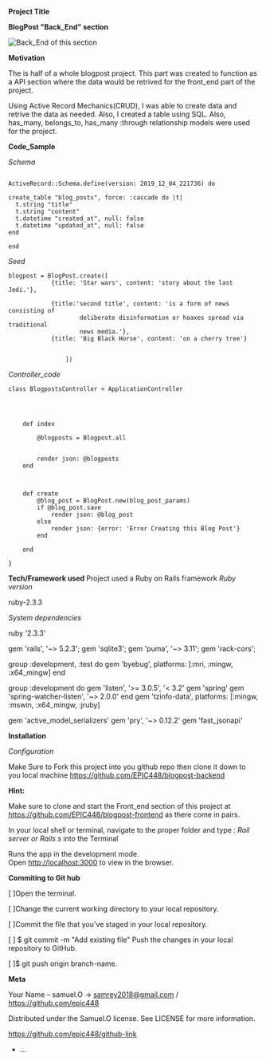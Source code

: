 
**Project Title**
 
 **BlogPost "Back_End" section** 

 ![Back_End of this section](https://media.giphy.com/media/9YKvq41UGOkCI/giphy.gif)

**Motivation**

 The is half of a whole blogpost project. This part was created to function as a API section where the data would be retrived for the front_end part of the project. 

 Using Active Record Mechanics(CRUD), I was  able to create data and retrive the data as needed. Also, I created a table using SQL. Also, has_many, belongs_to, has_many :through relationship  models were used for the project.



**Code_Sample**

 *Schema*
  ```

ActiveRecord::Schema.define(version: 2019_12_04_221736) do

  create_table "blog_posts", force: :cascade do |t|
    t.string "title"
    t.string "content"
    t.datetime "created_at", null: false
    t.datetime "updated_at", null: false
  end

end
  ```

*Seed*

```
blogpost = BlogPost.create([
            {title: 'Star wars', content: 'story about the last Jedi.'}, 
                   
            {title:'second title', content: 'is a form of news consisting of 
                    deliberate disinformation or hoaxes spread via traditional 
                    news media.'},
            {title: 'Big Black Horse', content: 'on a cherry tree'}


                ])
```

*Controller_code*
```
class BlogpostsController < ApplicationController


    
    
    def index

        @blogposts = Blogpost.all 

  
        render json: @blogposts
    end



    def create
        @blog_post = BlogPost.new(blog_post_params)
        if @blog_post.save
            render json: @blog_post
        else
            render json: {error: 'Error Creating this Blog Post'}
        end
        
    end

}
```

**Tech/Framework used**
  Project used a Ruby on Rails framework
  *Ruby version*

ruby-2.3.3

   *System dependencies*


ruby '2.3.3'

gem 'rails', '~> 5.2.3';
gem 'sqlite3';
gem 'puma', '~> 3.11';
gem 'rack-cors';

group :development, :test do
  gem 'byebug', platforms: [:mri, :mingw, :x64_mingw]
end

group :development do
  gem 'listen', '>= 3.0.5', '< 3.2'
  gem 'spring'
  gem 'spring-watcher-listen', '~> 2.0.0'
end
gem 'tzinfo-data', platforms: [:mingw, :mswin, :x64_mingw, :jruby]

gem 'active_model_serializers'
gem 'pry', '~> 0.12.2'
gem 'fast_jsonapi'

**Installation**

*Configuration*

Make Sure to Fork this project into you github repo then clone it down to you local machine https://github.com/EPIC448/blogpost-backend

**Hint:**

 Make sure to  clone and start the Front_end section of this project at https://github.com/EPIC448/blogpost-frontend  as there come in pairs.

 In your local shell or terminal, navigate to  the proper folder and type :
  *Rail server or Rails s*  into the Terminal


Runs the app in the development mode.<br />
Open [http://localhost:3000](http://localhost:3000) to view in the browser.

**Commiting to Git hub**
   
[ ]Open the terminal. 

[ ]Change the current working directory to your local repository. 

[ ]Commit the file that you've staged in your local repository.

[ ] $ git commit -m "Add existing file"
Push the changes in your local repository to GitHub. 

[ ]$ git push origin branch-name. 
   
   

**Meta**

Your Name – samuel.O -> samrey2018@gmail.com / https://github.com/epic448

Distributed under the Samuel.O license. See LICENSE for more information.

https://github.com/epic448/github-link


* ...





